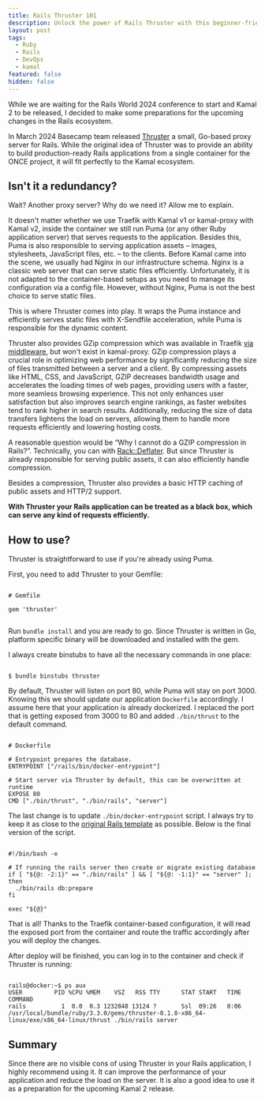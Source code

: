 ```yaml
---
title: Rails Thruster 101
description: Unlock the power of Rails Thruster with this beginner-friendly guide by Igor Aleksandrov. Learn how to supercharge your Ruby on Rails applications with optimized performance, and streamlined deployments. Perfect for developers looking to enhance their Rails applications.
layout: post
tags:
  - Ruby
  - Rails
  - DevOps
  - kamal
featured: false
hidden: false
---
```


While we are waiting for the Rails World 2024 conference to start and Kamal 2 to be released, I decided to make some preparations for the upcoming changes in the Rails ecosystem.

In March 2024 Basecamp team released [Thruster](https://github.com/basecamp/thruster/) a small, Go-based proxy server for Rails. While the original idea of Thruster was to provide an ability to build production-ready Rails applications from a single container for the ONCE project, it will fit perfectly to the Kamal ecosystem.

<!--more-->

## Isn't it a redundancy?

Wait? Another proxy server? Why do we need it? Allow me to explain.

It doesn't matter whether we use Traefik with Kamal v1 or kamal-proxy with Kamal v2, inside the container we still run Puma (or any other Ruby application server) that serves requests to the application. Besides this, Puma is also responsible to serving application assets – images, stylesheets, JavaScript files, etc. – to the clients. Before Kamal came into the scene, we usually had Nginx in our infrastructure schema. Nginx is a classic web server that can serve static files efficiently. Unfortunately, it is not adapted to the container-based setups as you need to manage its configuration via a config file. However, without Nginx, Puma is not the best choice to serve static files.

This is where Thruster comes into play. It wraps the Puma instance and efficiently serves static files with X-Sendfile acceleration, while Puma is responsible for the dynamic content.

Thruster also provides GZip compression which was available in Traefik [via middleware](https://doc.traefik.io/traefik/middlewares/http/compress/), but won't exist in kamal-proxy. GZip compression plays a crucial role in optimizing web performance by significantly reducing the size of files transmitted between a server and a client. By compressing assets like HTML, CSS, and JavaScript, GZIP decreases bandwidth usage and accelerates the loading times of web pages, providing users with a faster, more seamless browsing experience. This not only enhances user satisfaction but also improves search engine rankings, as faster websites tend to rank higher in search results. Additionally, reducing the size of data transfers lightens the load on servers, allowing them to handle more requests efficiently and lowering hosting costs.

A reasonable question would be “Why I cannot do a GZIP compression in Rails?”.
Technically, you can with [Rack::Deflater](https://github.com/rack/rack/blob/main/lib/rack/deflater.rb). But since Thruster is already responsible for serving public assets, it can also efficiently handle compression.

Besides a compression, Thruster also provides a basic HTTP caching of public assets and HTTP/2 support.

**With Thruster your Rails application can be treated as a black box, which can serve any kind of requests efficiently.**

## How to use?

Thruster is straightforward to use if you're already using Puma.

First, you need to add Thruster to your Gemfile:

<pre class="language-ruby"><code>
# Gemfile

gem 'thruster'

</code></pre>

Run `bundle install` and you are ready to go. Since Thruster is written in Go, platform specific binary will be downloaded and installed with the gem.

I always create binstubs to have all the necessary commands in one place:

<pre class="language-bash"><code>
$ bundle binstubs thruster
</code></pre>

By default, Thruster will listen on port 80, while Puma will stay on port 3000. Knowing this we should update our application `Dockerfile` accordingly. I assume here that your application is already dockerized. I replaced the port that is getting exposed from 3000 to 80 and added `./bin/thrust` to the default command.

<pre class="language-dockerfile"><code>
# Dockerfile

# Entrypoint prepares the database.
ENTRYPOINT ["/rails/bin/docker-entrypoint"]

# Start server via Thruster by default, this can be overwritten at runtime
EXPOSE 80
CMD ["./bin/thrust", "./bin/rails", "server"]
</code></pre>

The last change is to update `./bin/docker-entrypoint` script. I always try to keep it as close to the [original Rails template](https://github.com/rails/rails/blob/main/railties/lib/rails/generators/rails/app/templates/docker-entrypoint.tt) as possible. Below is the final version of the script.

<pre class="language-bash"><code>
#!/bin/bash -e

# If running the rails server then create or migrate existing database
if [ "${@: -2:1}" == "./bin/rails" ] && [ "${@: -1:1}" == "server" ]; then
  ./bin/rails db:prepare
fi

exec "${@}"
</code></pre>

That is all! Thanks to the Traefik container-based configuration, it will read the exposed port from the container and route the traffic accordingly after you will deploy the changes.

After deploy will be finished, you can log in to the container and check if Thruster is running:

<pre class="language-bash"><code>
rails@docker:~$ ps aux
USER         PID %CPU %MEM    VSZ   RSS TTY      STAT START   TIME COMMAND
rails          1  0.0  0.3 1232848 13124 ?       Ssl  09:26   0:06 /usr/local/bundle/ruby/3.3.0/gems/thruster-0.1.8-x86_64-linux/exe/x86_64-linux/thrust ./bin/rails server
</code></pre>

## Summary

Since there are no visible cons of using Thruster in your Rails application, I highly recommend using it. It can improve the performance of your application and reduce the load on the server. It is also a good idea to use it as a preparation for the upcoming Kamal 2 release.
